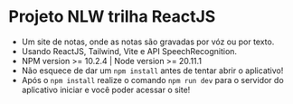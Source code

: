 # Projeto NLW trilha ReactJS
+ Um site de notas, onde as notas são gravadas por vóz ou por texto.
+ Usando ReactJS, Tailwind, Vite e API SpeechRecognition.
+ NPM version >= 10.2.4 | Node version >= 20.11.1
+ Não esquece de dar um ````npm install```` antes de tentar abrir o aplicativo!
+ Após o ````npm install```` realize o comando ````npm run dev```` para o servidor do aplicativo iniciar e você poder acessar o site!
